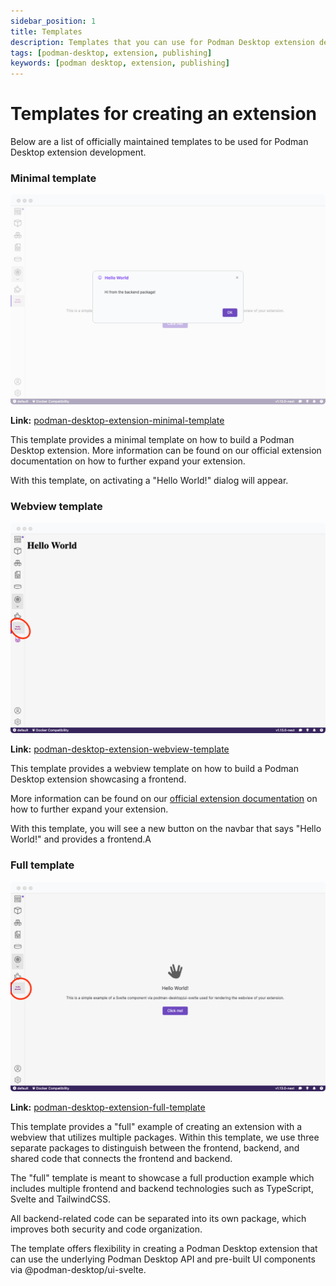 ```yaml
---
sidebar_position: 1
title: Templates
description: Templates that you can use for Podman Desktop extension development
tags: [podman-desktop, extension, publishing]
keywords: [podman desktop, extension, publishing]
---
```


# Templates for creating an extension

Below are a list of officially maintained templates to be used for Podman Desktop extension development.

### Minimal template

![minimal](../img/minimal.png)

**Link:** [podman-desktop-extension-minimal-template](https://github.com/podman-desktop/podman-desktop-extension-minimal-template)

This template provides a minimal template on how to build a Podman Desktop extension. More information can be found on our official extension documentation on how to further expand your extension.

With this template, on activating a "Hello World!" dialog will appear.

### Webview template

![webview](../img/webview.png)

**Link:** [podman-desktop-extension-webview-template](https://github.com/podman-desktop/podman-desktop-extension-webview-template)

This template provides a webview template on how to build a Podman Desktop extension showcasing a frontend.

More information can be found on our [official extension documentation](https://podman-desktop.io/docs/extensions) on how to further expand your extension.

With this template, you will see a new button on the navbar that says "Hello World!" and provides a frontend.A

### Full template

![full](../img/full.png)

**Link:** [podman-desktop-extension-full-template](https://github.com/podman-desktop/podman-desktop-extension-full-template)

This template provides a "full" example of creating an extension with a webview that utilizes multiple packages. Within this template, we use three separate packages to distinguish between the frontend, backend, and shared code that connects the frontend and backend.

The "full" template is meant to showcase a full production example which includes multiple frontend and backend technologies such as TypeScript, Svelte and TailwindCSS.

All backend-related code can be separated into its own package, which improves both security and code organization.

The template offers flexibility in creating a Podman Desktop extension that can use the underlying Podman Desktop API and pre-built UI components via @podman-desktop/ui-svelte.
